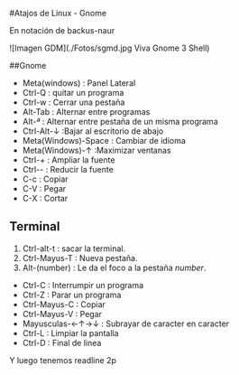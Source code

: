 #Atajos de Linux - Gnome

En notación de backus-naur

![Imagen GDM](./Fotos/sgmd.jpg Viva Gnome 3 Shell)

##Gnome

- Meta(windows) : Panel Lateral
- Ctrl-Q : quitar un programa
- Ctrl-w : Cerrar una pestaña
- Alt-Tab : Alternar entre programas
- Alt-_ª_ : Alternar entre pestaña de un misma programa 
- Ctrl-Alt-↓ :Bajar al escritorio de abajo
- Meta(Windows)-Space : Cambiar de idioma 
- Meta(Windows)-↑ :Maximizar ventanas
- Ctrl-+ : Ampliar la fuente
- Ctrl-- : Reducir la fuente
- C-c : Copiar
- C-V : Pegar
- C-X : Cortar

## Terminal

1. Ctrl-alt-t : sacar la terminal.
1. Ctrl-Mayus-T : Nueva pestaña.
1. Alt-(number) : Le da el foco a la pestaña _number_.
- Ctrl-C : Interrumpir un programa
- Ctrl-Z : Parar un programa
- Ctrl-Mayus-C : Copiar
- Ctrl-Mayus-V : Pegar
- Mayusculas-←↑→↓ : Subrayar de caracter en caracter 
- Ctrl-L : Limpiar la pantalla
- Ctrl-D : Final de linea

Y luego tenemos readline
2p
